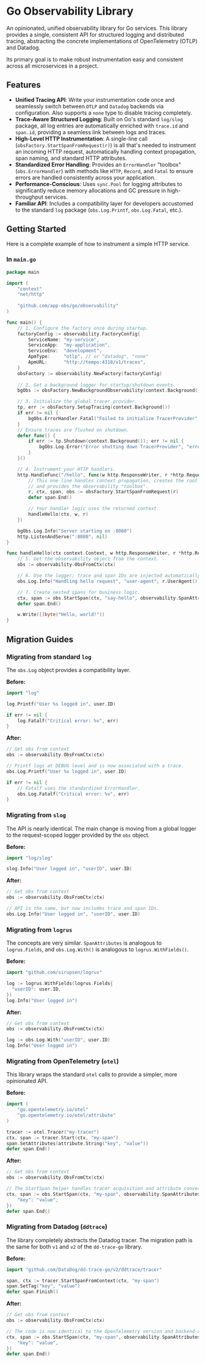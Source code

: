 # Go Observability Library

An opinionated, unified observability library for Go services. This library provides a single, consistent API for structured logging and distributed tracing, abstracting the concrete implementations of OpenTelemetry (OTLP) and Datadog.

Its primary goal is to make robust instrumentation easy and consistent across all microservices in a project.

## Features

- **Unified Tracing API**: Write your instrumentation code once and seamlessly switch between `OTLP` and `Datadog` backends via configuration. Also supports a `none` type to disable tracing completely.
- **Trace-Aware Structured Logging**: Built on Go's standard `log/slog` package, all log entries are automatically enriched with `trace.id` and `span.id`, providing a seamless link between logs and traces.
- **High-Level HTTP Instrumentation**: A single-line call (`obsFactory.StartSpanFromRequest(r)`) is all that's needed to instrument an incoming HTTP request, automatically handling context propagation, span naming, and standard HTTP attributes.
- **Standardized Error Handling**: Provides an `ErrorHandler` "toolbox" (`obs.ErrorHandler`) with methods like `HTTP`, `Record`, and `Fatal` to ensure errors are handled consistently across your application.
- **Performance-Conscious**: Uses `sync.Pool` for logging attributes to significantly reduce memory allocations and GC pressure in high-throughput services.
- **Familiar API**: Includes a compatibility layer for developers accustomed to the standard `log` package (`obs.Log.Printf`, `obs.Log.Fatal`, etc.).

## Getting Started

Here is a complete example of how to instrument a simple HTTP service.

### In `main.go`

```go
package main

import (
	"context"
	"net/http"
	
	"github.com/app-obs/go/observability"
)

func main() {
	// 1. Configure the factory once during startup.
	factoryConfig := observability.FactoryConfig{
		ServiceName: "my-service",
		ServiceApp:  "my-application",
		ServiceEnv:  "development",
		ApmType:     "otlp", // or "datadog", "none"
		ApmURL:      "http://tempo:4318/v1/traces",
	}
	obsFactory := observability.NewFactory(factoryConfig)
	
	// 2. Get a background logger for startup/shutdown events.
	bgObs := obsFactory.NewBackgroundObservability(context.Background())

	// 3. Initialize the global tracer provider.
	tp, err := obsFactory.SetupTracing(context.Background())
	if err != nil {
		bgObs.ErrorHandler.Fatal("Failed to initialize TracerProvider", "error", err)
	}
	// Ensure traces are flushed on shutdown.
	defer func() {
		if err := tp.Shutdown(context.Background()); err != nil {
			bgObs.Log.Error("Error shutting down TracerProvider", "error", err)
		}
	}()

	// 4. Instrument your HTTP handlers.
	http.HandleFunc("/hello", func(w http.ResponseWriter, r *http.Request) {
		// This one line handles context propagation, creates the root span,
		// and provides the observability "toolbox".
		r, ctx, span, obs := obsFactory.StartSpanFromRequest(r)
		defer span.End()

		// Your handler logic uses the returned context.
		handleHello(ctx, w, r)
	})

	bgObs.Log.Info("Server starting on :8080")
	http.ListenAndServe(":8080", nil)
}

func handleHello(ctx context.Context, w http.ResponseWriter, r *http.Request) {
	// 5. Get the observability object from the context.
	obs := observability.ObsFromCtx(ctx)

	// 6. Use the logger; trace and span IDs are injected automatically.
	obs.Log.Info("Handling hello request", "user-agent", r.UserAgent())

	// 7. Create nested spans for business logic.
	ctx, span := obs.StartSpan(ctx, "say-hello", observability.SpanAttributes{"name": "world"})
	defer span.End()

	w.Write([]byte("Hello, world!"))
}
```

## Migration Guides

### Migrating from standard `log`

The `obs.Log` object provides a compatibility layer.

**Before:**
```go
import "log"

log.Printf("User %s logged in", user.ID)

if err != nil {
    log.Fatalf("Critical error: %v", err)
}
```

**After:**
```go
// Get obs from context
obs := observability.ObsFromCtx(ctx)

// Printf logs at DEBUG level and is now associated with a trace.
obs.Log.Printf("User %s logged in", user.ID)

if err != nil {
    // Fatalf uses the standardized ErrorHandler.
    obs.Log.Fatalf("Critical error: %v", err)
}
```

### Migrating from `slog`

The API is nearly identical. The main change is moving from a global logger to the request-scoped logger provided by the `obs` object.

**Before:**
```go
import "log/slog"

slog.Info("User logged in", "userID", user.ID)
```

**After:**
```go
// Get obs from context
obs := observability.ObsFromCtx(ctx)

// API is the same, but now includes trace and span IDs.
obs.Log.Info("User logged in", "userID", user.ID)
```

### Migrating from `logrus`

The concepts are very similar. `SpanAttributes` is analogous to `logrus.Fields`, and `obs.Log.With()` is analogous to `logrus.WithFields()`.

**Before:**
```go
import "github.com/sirupsen/logrus"

log := logrus.WithFields(logrus.Fields{
  "userID": user.ID,
})
log.Info("User logged in")
```

**After:**
```go
// Get obs from context
obs := observability.ObsFromCtx(ctx)

log := obs.Log.With("userID", user.ID)
log.Info("User logged in")
```

### Migrating from OpenTelemetry (`otel`)

This library wraps the standard `otel` calls to provide a simpler, more opinionated API.

**Before:**
```go
import (
    "go.opentelemetry.io/otel"
    "go.opentelemetry.io/otel/attribute"
)

tracer := otel.Tracer("my-tracer")
ctx, span := tracer.Start(ctx, "my-span")
span.SetAttributes(attribute.String("key", "value"))
defer span.End()
```

**After:**
```go
// Get obs from context
obs := observability.ObsFromCtx(ctx)

// The StartSpan helper handles tracer acquisition and attribute conversion.
ctx, span := obs.StartSpan(ctx, "my-span", observability.SpanAttributes{
    "key": "value",
})
defer span.End()
```

### Migrating from Datadog (`ddtrace`)

The library completely abstracts the Datadog tracer. The migration path is the same for both `v1` and `v2` of the `dd-trace-go` library.

**Before:**
```go
import "github.com/DataDog/dd-trace-go/v2/ddtrace/tracer"

span, ctx := tracer.StartSpanFromContext(ctx, "my-span")
span.SetTag("key", "value")
defer span.Finish()
```

**After:**
```go
// Get obs from context
obs := observability.ObsFromCtx(ctx)

// The code is now identical to the OpenTelemetry version and backend-agnostic.
ctx, span := obs.StartSpan(ctx, "my-span", observability.SpanAttributes{
    "key": "value",
})
defer span.End()
```
